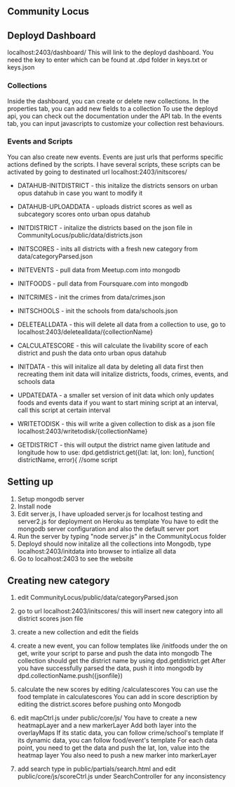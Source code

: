 ## Community Locus

## Deployd Dashboard
localhost:2403/dashboard/
This will link to the deployd dashboard.
You need the key to enter which can be found at .dpd folder in keys.txt or keys.json

### Collections
Inside the dashboard, you can create or delete new collections.
In the properties tab, you can add new fields to a collection
To use the deployd api, you can check out the documentation under the API tab.
In the events tab, you can input javascripts to customize your collection rest behaviours.

### Events and Scripts
You can also create new events. Events are just urls that performs specific actions defined by the scripts.
I have several scripts, these scripts can be activated by going to destinated url
localhost:2403/initscores/

* DATAHUB-INITDISTRICT - this initalize the districts sensors on urban opus datahub in case you want to modify it
* DATAHUB-UPLOADDATA - uploads district scores as well as subcategory scores onto urban opus datahub

* INITDISTRICT - initalize the districts based on the json file in CommunityLocus/public/data/districts.json
* INITSCORES - inits all districts with a fresh new category from data/categoryParsed.json

* INITEVENTS - pull data from Meetup.com into mongodb
* INITFOODS - pull data from Foursquare.com into mongodb
* INITCRIMES - init the crimes from data/crimes.json
* INITSCHOOLS - init the schools from data/schools.json

* DELETEALLDATA - this will delete all data from a collection
  to use, go to localhost:2403/deletealldata/{collectionName}

* CALCULATESCORE - this will calculate the livability score of each district and push the data onto urban opus datahub

* INITDATA - this will initalize all data by deleting all data first then recreating them
  init data will initalize districts, foods, crimes, events, and schools data
* UPDATEDATA - a smaller set version of init data which only updates foods and events data
  if you want to start mining script at an interval, call this script at certain interval

* WRITETODISK - this will write a given collection to disk as a json file
  localhost:2403/writetodisk/{collectionName}

* GETDISTRICT - this will output the district name given latitude and longitude
  how to use: dpd.getdistrict.get({lat: lat, lon: lon}, function( districtName, error){ //some script

## Setting up

1. Setup mongodb server
2. Install node
3. Edit server.js, I have uploaded server.js for localhost testing and server2.js for deployment on Heroku as template
You have to edit the mongodb server configuration and also the default server port
4. Run the server by typing "node server.js" in the CommunityLocus folder
5. Deployd should now initalize all the collections into Mongodb, type localhost:2403/initdata into browser to intialize all data
6. Go to localhost:2403 to see the website

## Creating new category

1. edit CommunityLocus/public/data/categoryParsed.json

2. go to url localhost:2403/initscores/ this will insert new category into all district scores json file

3. create a new collection and edit the fields

4. create a new event, you can follow templates like /initfoods
under the on get, write your script to parse and push the data into mongodb
The collection should get the district name by using dpd.getdistrict.get
After you have successfully parsed the data, push it into mongodb by dpd.collectionName.push({jsonfile})

5. calculate the new scores by editing /calculatescores
You can use the food template in calculatescores
You can add in score description by editing the district.scores before pushing onto Mongodb

6. edit mapCtrl.js under public/core/js/
You have to create a new heatmapLayer and a new markerLayer
Add both layer into the overlayMaps
If its static data, you can follow crime/school's template
If its dynamic data, you can follow food/event's template
For each data point, you need to get the data and push the lat, lon, value into the heatmap layer
You also need to push a new marker into markerLayer

7. add search type in public/partials/search.html
and edit public/core/js/scoreCtrl.js under SearchController for any inconsistency

